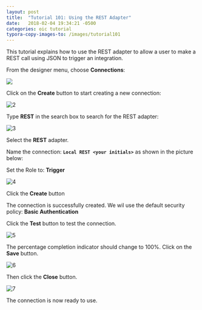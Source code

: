 ```yaml
---
layout: post
title:  "Tutorial 101: Using the REST Adapter"
date:   2018-02-04 19:34:21 -0500
categories: oic tutorial 
typora-copy-images-to: /images/tutorial101
---
```

This tutorial explains how to use the REST adapter to allow a user to make a REST call using JSON to trigger an integration.

From the designer menu, choose **Connections**:

![](/images/tutorial101/1)


Click on the **Create** button to start creating a new connection:

![2](./images/tutorial101/2)

Type **REST** in the search box to search for the REST adapter:

![3](./images/tutorial101/3)

Select the **REST** adapter.

Name the connection: **`Local REST <your initials>`** as shown in the picture below:

Set the Role to: **Trigger**

![4](./images/tutorial101/4)

Click the **Create** button

The connection is successfully created. We wil use the default security policy: **Basic Authentication**

Click the **Test** button to test the connection. 

![5](./images/tutorial101/5)

The percentage completion indicator should change to 100%. Click on the **Save** button.

![6](images/tutorial101/6)

Then click the **Close** button.

![7](images/tutorial101/7)

The connection is now ready to use.
